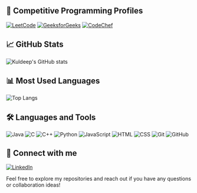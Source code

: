 
## 🌟 Competitive Programming Profiles
[![LeetCode](https://img.shields.io/badge/LeetCode-Profile-orange?logo=leetcode)](https://leetcode.com/yadavkuldeep1017)
[![GeeksforGeeks](https://img.shields.io/badge/GeeksforGeeks-Profile-green?logo=geeksforgeeks)](https://auth.geeksforgeeks.org/user/yadavkuldeep1017/profile)
[![CodeChef](https://img.shields.io/badge/CodeChef-Profile-brown?logo=codechef)](https://www.codechef.com/users/yadavkuldeep1017)

## 📈 GitHub Stats
![Kuldeep's GitHub stats](https://github-readme-stats.vercel.app/api?username=yadavkuldeep1017&show_icons=true&theme=radical)

## 📊 Most Used Languages
![Top Langs](https://github-readme-stats.vercel.app/api/top-langs/?username=yadavkuldeep1017&layout=compact&theme=radical)

## 🛠️ Languages and Tools
![Java](https://img.shields.io/badge/-Java-000?&logo=Java&logoColor=007396)
![C](https://img.shields.io/badge/-C-000?&logo=C&logoColor=A8B9CC)
![C++](https://img.shields.io/badge/-C++-000?&logo=C%2B%2B&logoColor=00599C)
![Python](https://img.shields.io/badge/-Python-000?&logo=Python&logoColor=3776AB)
![JavaScript](https://img.shields.io/badge/-JavaScript-000?&logo=JavaScript&logoColor=F7DF1E)
![HTML](https://img.shields.io/badge/-HTML-000?&logo=HTML5)
![CSS](https://img.shields.io/badge/-CSS-000?&logo=CSS3)
![Git](https://img.shields.io/badge/-Git-000?&logo=Git)
![GitHub](https://img.shields.io/badge/-GitHub-000?&logo=GitHub)

## 🔗 Connect with me
[![LinkedIn](https://img.shields.io/badge/-LinkedIn-000?&logo=LinkedIn)](https://www.linkedin.com/in/kuldeep-yadav-8aa972233/)

Feel free to explore my repositories and reach out if you have any questions or collaboration ideas!
